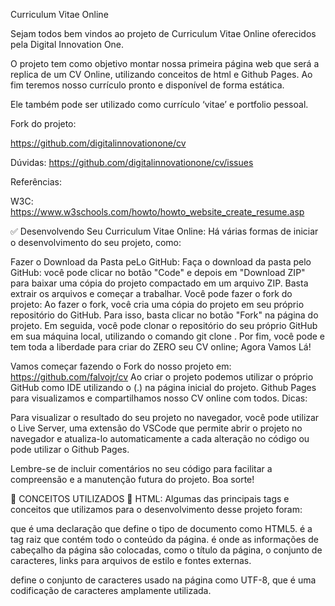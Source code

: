 Curriculum Vitae Online

Sejam todos bem vindos ao projeto de Curriculum Vitae Online oferecidos pela Digital Innovation One.

O projeto tem como objetivo montar nossa primeira página web que será a replica de um CV Online, utilizando conceitos de html e Github Pages. Ao fim teremos nosso currículo pronto e disponível de forma estática.

Ele também pode ser utilizado como currículo ‘vitae’ e portfolio pessoal.

Fork do projeto:

https://github.com/digitalinnovationone/cv

Dúvidas: https://github.com/digitalinnovationone/cv/issues

Referências:

W3C: https://www.w3schools.com/howto/howto_website_create_resume.asp

✅ Desenvolvendo Seu Curriculum Vitae Online:
Há várias formas de iniciar o desenvolvimento do seu projeto, como:

Fazer o Download da Pasta peLo GitHub: Faça o download da pasta pelo GitHub: você pode clicar no botão "Code" e depois em "Download ZIP" para baixar uma cópia do projeto compactado em um arquivo ZIP. Basta extrair os arquivos e começar a trabalhar.
Você pode fazer o fork do projeto: Ao fazer o fork, você cria uma cópia do projeto em seu próprio repositório do GitHub. Para isso, basta clicar no botão "Fork" na página do projeto. Em seguida, você pode clonar o repositório do seu próprio GitHub em sua máquina local, utilizando o comando git clone <url do seu fork>.
Por fim, você pode e tem toda a liberdade para criar do ZERO seu CV online;
Agora Vamos Lá!

Vamos começar fazendo o Fork do nosso projeto em: https://github.com/falvojr/cv
Ao criar o projeto podemos utilizar o próprio GitHub como IDE utilizando o (.) na página inicial do projeto.
Github Pages para visualizamos e compartilhamos nosso CV online com todos.
Dicas:

Para visualizar o resultado do seu projeto no navegador, você pode utilizar o Live Server, uma extensão do VSCode que permite abrir o projeto no navegador e atualiza-lo automaticamente a cada alteração no código ou pode utilizar o Github Pages.

Lembre-se de incluir comentários no seu código para facilitar a compreensão e a manutenção futura do projeto. Boa sorte!

📑 CONCEITOS UTILIZADOS
🔴 HTML:
Algumas das principais tags e conceitos que utilizamos para o desenvolvimento desse projeto foram:

<!DOCTYPE html> que é uma declaração que define o tipo de documento como HTML5.

<html> é a tag raiz que contém todo o conteúdo da página.

<head> é onde as informações de cabeçalho da página são colocadas, como o título da página, o conjunto de caracteres, links para arquivos de estilo e fontes externas.

<meta charset="UTF-8"> define o conjunto de caracteres usado na página como UTF-8, que é uma codificação de caracteres amplamente utilizada.

<title> define o título da página, que geralmente é exibido na guia do navegador.

<link> é usado para importar arquivos de estilo externos e fontes da web.

<body> é onde todo o conteúdo visível da página é colocado, como texto, imagens e elementos interativos.

<nav> define uma seção de navegação, como um menu de navegação.

<div> é uma tag genérica usada para agrupar outros elementos e criar contêineres de layout.

<h2> - Define um cabeçalho de segundo nível.

<p> - Define um parágrafo de texto.

<i> - Define um elemento de texto em itálico.

<hr> - Define uma linha horizontal.

<b> - Define um texto em negrito.

id - Define um identificador exclusivo para um elemento.

<br> - Define uma quebra de linha.

<span> - Define um pequeno trecho de texto.

fa - É a classe de ícones do Font Awesome.

w3 - É a classe de estilo do W3CSS.

style.css - É o nome do arquivo CSS externo.

<footer> define a seção de rodapé da página.

🔴 CSS:
w3-twothird: define um elemento com largura de dois terços do contêiner pai.
w3-container: define um contêiner com largura máxima de 1170 pixels e centralizado horizontalmente.
w3-center: centraliza o conteúdo horizontalmente dentro de um elemento.
w3-card: cria um elemento com sombra que se assemelha a um cartão.
fa: aplica estilos aos ícones da fonte Awesome.
Propriedades CSS utilizadas no exemplo:

color: define a cor do texto.
background-color: define a cor de fundo do elemento.
font-size: define o tamanho da fonte.
padding: define o preenchimento interno do elemento.
margin: define a margem externa do elemento.
text-align: define o alinhamento horizontal do texto.
box-shadow: cria uma sombra ao redor do elemento.
display: define o tipo de exibição do elemento (por exemplo, block, inline, flex, etc).
border-radius: define o raio dos cantos do elemento.
Outros conceitos CSS:

Definição Seletores Id e Class: O seletor de ID é indicado pelo caractere '#' seguido pelo nome do ID do elemento HTML. O seletor de classe é indicado pelo caractere '.' seguido pelo nome da classe do elemento HTML.
Font Awesome: é uma biblioteca de ícones vetoriais que podem ser personalizados com CSS. É comumente usado para adicionar ícones a sites e aplicativos da web.
Box model: é um conceito fundamental do CSS que define como um elemento HTML é renderizado. Cada elemento é composto por conteúdo, preenchimento, borda e margem, que juntos formam o "modelo de caixa" do elemento.
Responsividade: é a capacidade de um site ou aplicativo da web de se adaptar a diferentes tamanhos de tela e dispositivos, proporcionando uma experiência de usuário consistente em todos eles. No exemplo, a classe .w3-twothird é usada para definir a largura de um elemento em dois terços do contêiner pai, tornando-o responsivo em telas de diferentes tamanhos.
📚 DICIONÁRIO FRONTEND
🔴 HTML:

<!DOCTYPE html> - Define o tipo de documento como HTML
<html> - Inicia o documento HTML
<head> - Início do cabeçalho
<meta> - Define o conjunto de caracteres como UTF-8
<title> - Define o título da página
<link> - Importa o arquivo de estilo externo
<body> - Define o corpo do documento HTML
<nav> - Define a barra de navegação da página
<div> - Cria um elemento de divisão genérico
<img> - Define uma imagem a ser exibida
<button> - Cria um botão clicável
🔴 CI / CD - CI (Integração Contínua) e CD (Entrega Contínua)
O CI e CD são duas práticas essenciais para a área de desenvolvimento de software, pois, eles tem como objetivo facilitar e agilizar o processo de entrega de software de qualidade.

CI é um processo em que desenvolvedores integram o código que estão trabalhando com frequência em um repositório compartilhado, o que permite que o código seja testado automaticamente assim que é integrado. Isso ajuda a garantir que o código funcione corretamente e que não haja conflitos com outras partes do sistema.

Já o CD é um processo que visa automatizar a entrega do software em produção de forma contínua, assim que o código passa por todos os testes necessários. Isso permite que as alterações no software sejam entregues rapidamente e de forma confiável.

Em resumo, CI e CD são práticas que ajudam a garantir a qualidade do software e a agilizar o processo de entrega, tornando-o mais confiável e eficiente.

🔴 Github Pages
O GitHub Pages é um serviço de hospedagem de sites estáticos oferecido pelo GitHub. Ele permite que você crie um site estático usando HTML, CSS e JavaScript e hospede-o diretamente em um repositório do GitHub.

O GitHub Pages é frequentemente usado por desenvolvedores e equipes de desenvolvimento para hospedar documentação de projetos, sites pessoais, blogs e portfólios. Ele é fácil de configurar e pode ser usado gratuitamente, com opções para personalizar o domínio do site e usar temas predefinidos para criar rapidamente um site atraente.

Além disso, o GitHub Pages também suporta Jekyll, um gerador de sites estáticos que permite que você crie um site mais complexo com menos esforço, oferecendo recursos como geração automática de páginas e layouts.

Saiba mais sobre HTML, Emojis:

Sobre html: https://developer.mozilla.org/pt-BR/docs/Web/HTML

Emojis: https://www.w3schools.com/charsets/ref_emoji.asp
